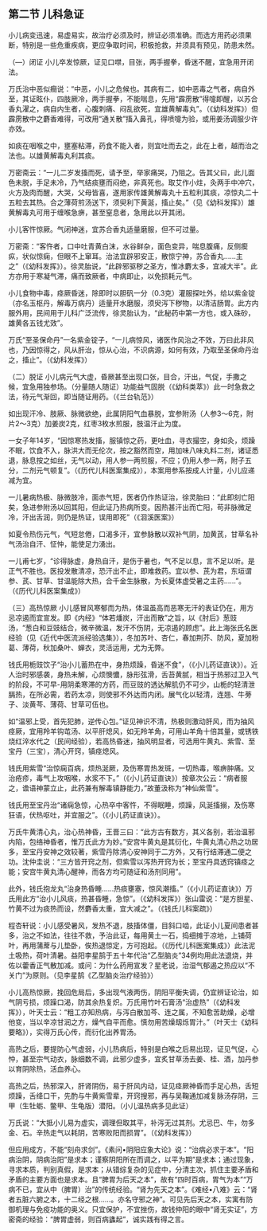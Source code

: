 ## 第二节 儿科急证

小儿病变迅速，易虚易实，故治疗必须及时，辨证必须准确。而选方用药必须果断，特别是一些危重疾病，更应争取时间，积极抢救，并须具有预见，防患未然。

（―）闭证 小儿卒发惊厥，证见口噤，目张，两手握拳，昏迷不醒，宜急用开闭法。

万氏治中恶似癎说：“中恶，小儿之危候也。其病有二，如中恶毒之气者，病自外至，其证眩仆，四肢厥冷，两手握拳，不能喘息，先用“霹雳散”得嚏即醒，以苏合香丸濯之，病自内生者，心腹刺痛、闷乱欲死，宜雄黄解毒丸”。（《幼科发挥》）但霹雳散中之麝香难得，可改用“通关散”搐入鼻孔，得喷嚏为验，或用姜汤调服少许亦效。

如痰在咽喉之中，壅塞粘滞，药食不能入者，则宜吐而去之，此在上者，越而治之法也。以雄黄解毒丸利其痰。

万密斋云：“一儿二岁发搐而死，请予至，举家痛哭，乃阻之。告其父曰，此儿面色未脱，手足未冷，乃气结痰壅而闷绝，非真死也。取艾作小炷，灸两手中冲穴，火方及肉而醒，大哭，父母皆喜，遂用家传雄黄解毒丸十五粒利其痰，凉惊丸二十五粒去其热。合之薄荷煎汤送下，须臾利下黄涎，搐止矣。”（见《幼科发挥》）雄黄解毒丸可用于缠喉急痹，甚至窒息者，急用此以开其闭。

小儿客忤惊厥。气闭神迷，宜苏合香丸适量磨服，但不可过量。

万密斋：“客忤者，口中吐青黄白沫，水谷鲜杂，面色变异，喘息腹痛，反侧瘈疭，状似惊痫，但眼不上窜耳。治法宜辟邪安正，散惊宁神，苏合香丸……主之”（《幼科发挥》）。徐灵胎说，“此辟邪驱秽之圣方，惟冰麝太多，宜减大半”。此方亦用于寒凝气滞，痛而致厥者，中病即止，以免损耗元气。

小儿食物中毒，痉厥昏迷，除即时以胆矾一分（0.3克）灌服探吐外，给以紫金锭（亦名玉枢丹，解毒万病丹）适量开水磨服，须臾泻下秽物，以清洁肠胃。此方内服外用，民间用于儿科广泛流传，徐灵胎认为，“此秘药中第一方也，或入硃砂，雄黄各五钱尤效”。

万氏“至圣保命丹”一名紫金锭子，“一儿病惊风，诸医作风治之不效，万曰此非风也，乃因惊得之，风从肝治，惊从心治，不识病源，如何有效，乃取至圣保命丹治之，搐止”。（《幼科发挥》）

（二）脱证 小儿病元气大虚，昏厥甚至出现口张，目合，汗出，气促，手撒之候，宜急用独参场。（分量随人随证）功能益气固脱（《幼科类萃》）此一时急救之法，待元气渐回，即当随证用药。（《兰台轨范》）

如出现汗冷、肢厥、脉微欲绝，此属阴阳气血暴脱，宜参附汤（人参3〜6克，附片2〜3克）加姜炭2克，红枣3枚水煎服，肢温汗止为度。

一女子年14岁，“因惊寒热发搐，服镇惊之药，更吐血，寻衣撮空，身如灸，烦躁不眠，饮食不入，脉洪大而无伦次，按之豁然而空，用加味八味丸料二剂，诸证悉退，脉息按之如丝，无气以动，用人参一两煎服，不应；仍用人参一两，附子五分，二剂元气顿复”。（《历代儿科医案集成》），本案用参系按成人计量，小儿应递减为宜。

一儿暑病热极、脉微肢冷，面赤气短，医者仍作热证治，徐灵胎曰：“此即刻亡阳矣，急进参附汤以回其阳，但此证乃热病所变。因热甚汗出而亡阳，苟非脉微足冷，汗出舌润，则仍是热证，误用即死”（《洄溪医案》）

如夏令热伤元气，气短怠倦，口渴多汗，宜参脉散以双补气阴，加黄芪，甘草名补气汤治自汗、怔忡，能使足力湧出。

一儿甫七岁，“诊得脉虚，身热自汗，是伤于暑也，气不足以息，言不足以听。是正气不胜也。医投发散清凉，恐汗出不止，即难救药。宜以参、芪为君，东垣谓参、芪、甘草、甘温能除大热，合千金生脉散，为长夏体虚受暑之主药……”。（《历代儿科医案集成》）

（三）高热惊厥 小儿感冒风寒郁而为热，体温虽高而恶寒无汗的表证仍在，用方忌凉遏而宜宣发。即《内经》“体若燔炭，汗出而散”之旨，以《肘后》葱豉汤，“葱白和豆豉结合，微辛微温，发汗不伤阴，无凉遏的顾虑”。此上海张氏名医经验（见《近代中医流派经验选集》），冬加苏叶、杏仁，春加荆芥、防风，夏加粉葛、薄荷，秋加桑叶、蝉衣，灵活运用，尤为无弊。

钱氏用栀豉饮子“治小儿蓄热在中，身热烦躁，昏迷不食”，（《小儿药证直诀》）。近人治时邪感袭，身热未解，心烦懊憹，脉形弦滑，舌苔黄腻，相当于热邪过卫入气的阶段，不可早-用阴柔寒滞的方药，而豆豉的透达解肌仍不可少，山栀的轻清泄膈热，在所必需，若药太凉，则使邪不外达而内闭。展气化以轻清，连翘、牛蒡子、淡黄芩、薄荷、甘草可伍也。

如“温邪上受，首先犯肺，逆传心包。”证见神识不清，热极则激动肝风，而为抽风痉厥，宜用羚羊钩芚汤、以平肝熄风，如无羚羊角，可用山羊角十倍其量，或锈铁烧红淬水代之（民间经验），若高热昏迷，抽风明显者，可选用牛黄丸、紫雪、至宝丹（三宝），清心开窍，镇痉熄风。

钱氏用紫雪“治惊痫百病，烦热涎厥，及伤寒胃热发斑，一切热毒，喉痹肿痛。又治疮疹，毒气上攻咽喉，水浆不下。”（《小儿药证直诀》）按章次公云：“病者服之，谵语神蒙立止，此药兼有解毒镇静能力，”故董汲称为“神仙紫雪”。

钱氏用至宝丹治“诸痫急惊，心热卒中客忤，不得眠睡，烦躁，风涎搐搦，及伤寒狂语，伏热呕吐，并宜服之”。（《小儿药证直诀》）。

万氏牛黄清心丸，治心热神昏，王晋三曰：“此方古有数方，其义各别，若治温邪内陷，包络神昏者，惟万氏此方为妙。”安宫牛黄丸是其衍化，牛黄丸清心热之功居多，至宝丹安神之效较著，紫雪丹除清心安神同于二方外，又有行结滞通二便之功。沈仲圭说：“三方皆开窍之剂，但紫雪以泻热开窍为长；至宝丹具透窍镇痉之能；安宫牛黄丸清心醒神，而各方均可随证和汤剂同用”。

此外，钱氏抱龙丸“治身热昏睡……热痰壅塞，惊风潮搐。”（《小儿药证直诀》）万氏用此方“治小儿风痰，热甚昏睡，急惊”。（《幼科发挥》）张山雷说：“是方胆星、竹黄不过为痰热而设，然麝香太重，宜大减之”。（《钱氏儿科案疏》）

程杏轩说：小儿感受暑风，发热不退，肢搐体僵，目斜口啮，此证小儿夏间患者甚多，治之不如法，往往不救，予治此证，每用黄土一石，捣细摊于凉地，上铺荷叶，再用蒲蓆与儿垫卧，俟热退惊定，方可抱起。（《历代儿科医案集成》）此法泥土吸热，荷叶清暑。益阳李星鹄于五十年代治“乙型脑炎”34例均用此法退烧，并佐以藿香正气散加减。或问：为什么药用宣发？星老说，治湿气郁遏之热应以“不关门”为原则。（见李星鹄《乙型脑炎治疗经验》）

小儿高热惊厥，挽回危局后，多出现气液两伤，阴阳平衡失调，仍宜辨证论治，如气阴亏损，烦躁口渴，防其余热复炽。万氏用竹叶石膏汤“治虚热”（《幼科发挥》），叶天士云：“粗工亦知热病，与泻白散加芩、连之属，不知愈苦助燥，必增他变，当以辛凉甘润之方，燥气自平而愈。慎勿用苦燥刼烁胃汁。”（叶天士《幼科要略》），实得万氏心传，而衍化出养胃汤。

高热之后，要提防心气虚弱，小儿热病后，特别是白喉之后易出现，证见气促，心忡，甚至宗气动衣，脉细数不调，此邪少虚多，宜炙甘草汤去姜、桂、酒，加丹参以育阴除热，活血养心。

高热之后，热邪深入，肝肾阴伤，易于肝风内动，证见痉厥神昏而手足心热，舌短烦躁，舌绛口干，先酌与牛黄紫雪辈，开窍搜邪，再与吴鞠通加减复脉汤存阴，三甲（生牡蛎、鳖甲、生龟版）潜阳。（小儿温热病多见此证）

万氏说：“大抵小儿易为虚实，调理但取其平，补泻无过其剂。尤忌巴、牛，勿多金、石。辛热走气以耗阴，苦寒败阳而损胃”。（《幼科发挥》）

但应用成方，不能“刻舟求剑”。《素问•阴阳应象大论》说：“治病必求于本”。“阳病治阴，阴病治阳”是求本；谨察阴阳所在而调之，以平为期”是求本；通过现象，寻求本质，判别真假，是求本；从错综复杂的见症中，分清主次，抓住主要矛盾和矛盾的主要方面也是求本。且“脾胃为后天之本”，故有“四时百病，胃气为本”“万病不已，宜从中（脾胃）治”的传统经验。“肾为先天之本”。《难经•八难》云：“肾者五脏六腑之本，十二经之根……。亦名守邪之神”。可见先后天之本，实寓有防御机理与免疫功能的奥义。只宜保护，不宜挫伤，故钱仲阳的眼中“肾无实证”，方密斋的经验：“脾胃虚弱，则百病蠭起”，诚实践有得之言。
